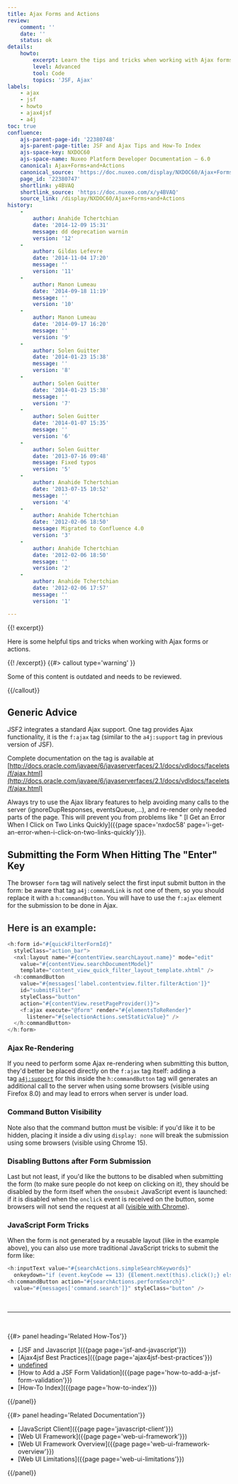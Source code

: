 ```yaml
---
title: Ajax Forms and Actions
review:
    comment: ''
    date: ''
    status: ok
details:
    howto:
        excerpt: Learn the tips and tricks when working with Ajax forms or actions.
        level: Advanced
        tool: Code
        topics: 'JSF, Ajax'
labels:
    - ajax
    - jsf
    - howto
    - ajax4jsf
    - a4j
toc: true
confluence:
    ajs-parent-page-id: '22380748'
    ajs-parent-page-title: JSF and Ajax Tips and How-To Index
    ajs-space-key: NXDOC60
    ajs-space-name: Nuxeo Platform Developer Documentation — 6.0
    canonical: Ajax+Forms+and+Actions
    canonical_source: 'https://doc.nuxeo.com/display/NXDOC60/Ajax+Forms+and+Actions'
    page_id: '22380747'
    shortlink: y4BVAQ
    shortlink_source: 'https://doc.nuxeo.com/x/y4BVAQ'
    source_link: /display/NXDOC60/Ajax+Forms+and+Actions
history:
    - 
        author: Anahide Tchertchian
        date: '2014-12-09 15:31'
        message: dd deprecation warnin
        version: '12'
    - 
        author: Gildas Lefevre
        date: '2014-11-04 17:20'
        message: ''
        version: '11'
    - 
        author: Manon Lumeau
        date: '2014-09-18 11:19'
        message: ''
        version: '10'
    - 
        author: Manon Lumeau
        date: '2014-09-17 16:20'
        message: ''
        version: '9'
    - 
        author: Solen Guitter
        date: '2014-01-23 15:38'
        message: ''
        version: '8'
    - 
        author: Solen Guitter
        date: '2014-01-23 15:38'
        message: ''
        version: '7'
    - 
        author: Solen Guitter
        date: '2014-01-07 15:35'
        message: ''
        version: '6'
    - 
        author: Solen Guitter
        date: '2013-07-16 09:48'
        message: Fixed typos
        version: '5'
    - 
        author: Anahide Tchertchian
        date: '2013-07-15 10:52'
        message: ''
        version: '4'
    - 
        author: Anahide Tchertchian
        date: '2012-02-06 18:50'
        message: Migrated to Confluence 4.0
        version: '3'
    - 
        author: Anahide Tchertchian
        date: '2012-02-06 18:50'
        message: ''
        version: '2'
    - 
        author: Anahide Tchertchian
        date: '2012-02-06 17:57'
        message: ''
        version: '1'

---
```

{{! excerpt}}

Here is some helpful tips and tricks when working with Ajax forms or actions.

{{! /excerpt}} {{#> callout type='warning' }}

Some of this content is outdated and needs to be reviewed.

{{/callout}}

## Generic Advice

JSF2 integrates a standard Ajax support. One tag provides Ajax functionality, it is the `f:ajax` tag (similar to the `a4j:support` tag in previous version of JSF).

Complete documentation on the tag is available at [http://docs.oracle.com/javaee/6/javaserverfaces/2.1/docs/vdldocs/facelets/f/ajax.html](http://docs.oracle.com/javaee/6/javaserverfaces/2.1/docs/vdldocs/facelets/f/ajax.html)

Always try to use the Ajax library features to help avoiding many calls to the server (ignoreDupResponses, eventsQueue,...), and re-render only needed parts of the page. This will prevent you from problems like " [I Get an Error When I Click on Two Links Quickly]({{page space='nxdoc58' page='i-get-an-error-when-i-click-on-two-links-quickly'}}).

## Submitting the Form When Hitting The "Enter" Key

The browser&nbsp;`form`&nbsp;tag will natively select the first input submit button in the form: be aware that tag&nbsp;`a4j:commandLink`&nbsp;is not one of them, so you should replace it with a&nbsp;`h:commandButton`. You will have to use the&nbsp;`f:ajax` element for the submission to be done in Ajax.

## <span style="color: rgb(51,51,51);">Here is an example:</span>

```js
<h:form id="#{quickFilterFormId}"
  styleClass="action_bar">
  <nxl:layout name="#{contentView.searchLayout.name}" mode="edit"
    value="#{contentView.searchDocumentModel}"
    template="content_view_quick_filter_layout_template.xhtml" />
  <h:commandButton
    value="#{messages['label.contentview.filter.filterAction']}"
    id="submitFilter"
    styleClass="button"
    action="#{contentView.resetPageProvider()}">
    <f:ajax execute="@form" render="#{elementsToReRender}" 
      listener="#{selectionActions.setStaticValue}" />
  </h:commandButton>
</h:form>

```

### Ajax Re-Rendering

If you need to perform some Ajax&nbsp;re-rendering when submitting this button, they'd better be placed directly on the&nbsp;`f:ajax` tag itself: adding a tag&nbsp;[`a4j:support`](http://a4jsupport)&nbsp;for this inside the&nbsp;`h:commandButton`&nbsp;tag will generates an additional call to the server when using some browsers (visible using Firefox 8.0) and may lead to errors when server is under load.

### Command Button Visibility

Note also that the command button must be visible: if you'd like it to be hidden, placing it inside a div using&nbsp;`display: none`&nbsp;will break the submission using some browsers (visible using Chrome 15).

### Disabling Buttons after Form Submission

Last but not least, if you'd like the buttons to be disabled when submitting the form (to make sure people do not keep on clicking on it), they should be disabled by the form itself when the&nbsp;`onsubmit`&nbsp;JavaScript event is launched: if it is disabled when the&nbsp;`onclick`&nbsp;event is received on the button, some browsers will not send the request at all ([visible with Chrome](http://www.google.com/support/forum/p/Chrome/thread?tid=152f74d4890dc84f&hl=en)).

### JavaScript Form Tricks

When the form is not generated by a reusable layout (like in the example above), you can also use more traditional JavaScript tricks to submit the form like:

```javascript
<h:inputText value="#{searchActions.simpleSearchKeywords}"
  onkeydown="if (event.keyCode == 13) {Element.next(this).click();} else return true;" />
<h:commandButton action="#{searchActions.performSearch}"
  value="#{messages['command.search']}" styleClass="button" />

```

&nbsp;

* * *

&nbsp;

<div class="row" data-equalizer data-equalize-on="medium"><div class="column medium-6">{{#> panel heading='Related How-Tos'}}

*   [JSF and Javascript ]({{page page='jsf-and-javascript'}})
*   [Ajax4jsf Best Practices]({{page page='ajax4jsf-best-practices'}})
*   [undefined]()
*   [How to Add a JSF Form Validation]({{page page='how-to-add-a-jsf-form-validation'}})
*   [How-To Index]({{page page='how-to-index'}})

{{/panel}}</div><div class="column medium-6">{{#> panel heading='Related Documentation'}}

*   [JavaScript Client]({{page page='javascript-client'}})
*   [Web UI Framework]({{page page='web-ui-framework'}})
*   [Web UI Framework Overview]({{page page='web-ui-framework-overview'}})
*   [Web UI Limitations]({{page page='web-ui-limitations'}})&nbsp;

{{/panel}}</div></div>